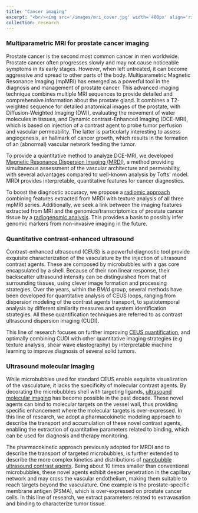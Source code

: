 ```yaml
---
title: "Cancer imaging"
excerpt: "<br/><img src='/images/mri_cover.jpg' width='400px' align='right'>  Cancer is a global health challenge. Timely and accurate detection and diagnosis, together with effective therapy monitoring are essential in the fight against cancer. Based on the established link between cancer and the formation of (neo)vessels to support tumor growth (angiogenesis), several imaging modality have been developed to detect early angiogenic changes. Non-invasive, radiation-free ultrasound and MRI imaging are particularly interesting for angiogenesis imaging. However, mostly qualitative assessment is currently performed in the clinical routine, possibly missing important information hidden in these rich spatio-temporal imaging sets. In this line of research, we develop methods for quantification of MRI and US imaging, and extraction of effective cancer biomarkers. I strive to combine model-driven and data-driven approaches to obtain interpretable, physics-based biomarkers for improving cancer diagnostics."
collection: research
---
```


### Multiparametric MRI for prostate cancer imaging
Prostate cancer is the second most common cancer in men worldwide. Prostate cancer often progresses slowly and may not cause noticeable symptoms in its early stages. However, when left untreated, it can become aggressive and spread to other parts of the body. Multiparametric Magnetic Resonance Imaging (mpMRI) has emerged as a powerful tool in the diagnosis and management of prostate cancer. This advanced imaging technique combines multiple MRI sequences to provide detailed and comprehensive information about the prostate gland. It combines a T2-weighted sequence for detailed anatomical images of the prostate, with Diffusion-Weighted Imaging (DWI), evaluating the movement of water molecules in tissues, and Dynamic contrast-Enhanced Imaging (DCE-MRI), which is based on injection of a contrast agent to probe tumor perfusion and vascular permeability. The latter is particularly interesting to assess angiogenesis, an hallmark of cancer growth, which results in the formation of an (abnormal) vascular network feeding the tumor.

To provide a quantitative method to analyze DCE-MRI, we developed <a href="https://simonaturco.github.io/portfolio/01_pk_modeling" target="_blank"> Magnetic Resonance Dispersion Imaging (MRDI)</a>, a method providing simultaneous assessment of the vascular architecture and permeability, with several advantages compared to well-known analysis by Tofts' model. MRDI provides interpretable, quantitative features for cancer diagnostics.

To boost the diagnostic accuracy, we propose a <a href="https://simonaturco.github.io/portfolio/03_MRI_radiomics_genomics" target="_blank"> radiomic approach</a> combining features extracted from MRDI with texture analysis of all three mpMRI series. Additionally, we seek a link between the imaging features extracted from MRI and the genomics/transcriptomics of prostate cancer tissue by a <a href="https://simonaturco.github.io/portfolio/03_MRI_radiomics_genomics" target="_blank"> radiogenomic analysis</a>. This provides a basis to possibly infer genomic markers from non-invasive imaging in the future.


### Quantitative contrast-enhanced ultrasound
Contrast-enhanced ultrasound (CEUS) is a powerful diagnostic tool provide exquisite characterization of the vasculature by the injection of ultrasound contrast agents. These are composed by microbubbles with a gas core encapsulated by a shell. Because of their non linear response, their backscatter ultrasound intensity can be distinguished from that of surrounding tissues, using clever image formation and processing strategies. Over the years, within the BM/d group, several methods have been developed for quantitative analysis of CEUS loops, ranging from dispersion modeling of the contrast agents transport, to spatiotemporal analysis by different similarity measures and system identification strategies. All these quantification techniques are referred to as contrast ultrasound dispersion imaging (CUDI).

This line of research focuses on further improving <a href="https://simonaturco.github.io/portfolio/04_quantitativeUS" target="_blank">CEUS quantification</a>, and optimally combining CUDI with other quantitative imaging strategies (e.g texture analysis, shear wave elastography) by interpretable machine learning to improve diagnosis of several solid tumors.

### Ultrasound molecular imaging
While microbubbles used for standard CEUS enable exquisite visualization of the vasculature, it lacks the specificity of molecular contrast agents. By decorating the microbubbles shell with targeting ligands, <a href="https://simonaturco.github.io/portfolio/01_pk_modeling" target="_blank"> ultrasound molecular imaging</a> has become possible in the past decade. These novel agents can bind to molecular targets on the vessel wall, thus providing specific enhancement where the molecular targets is over-expressed. In this line of research, we adopt a pharmacokinetic modeling approach to describe the transport and accumulation of these novel contrast agents, enabling the extraction of quantitative parameters related to binding, which can be used for diagnosis and therapy monitoring.

The pharmacokinetic approach previously adopted for MRDI and to describe the transport of targeted microbubbles, is further extended to describe the more complex kinetics and distributions of <a href="https://simonaturco.github.io/portfolio/06_Nanobubbles" target="_blank"> nanobubble ultrasound contrast agents</a>. Being about 10 times smaller than conventional microbubbles, these novel agents exhibit deeper penetration in the capillary network and may cross the vascular endothelium, making them suitable to reach targets beyond the vasculature. One example is the prostate-specific membrane antigen (PSMA), which is over-expressed on prostate cancer cells. In this line of research, we extract parameters related to extravasation and binding to characterize tumor tissue.



<!-- ![description image](/images/name_image.ext "Optional title"){: .align-right width="300px"} -->

<!-- Cancer is a global health challenge. Timely and accurate detection and diagnosis, together with effective therapy monitoring are essential in the fight against cancer. Based on the established link between cancer and the formation of (neo)vessels to support tumor growth (angiogesis), several imaging modality have been developed to detect early angiogenic changes. Non-invasive, radiation-free ultrasound and MRI imaging are particularly interesting for angiogenesis imaging. However, mostly qualitative assessment is currently performed in the clinical routing, possibly missing important information hidden in these rich spatio-temporal imaging sets. In my research, I developed methods for quantification of MRI and US imaging, and extraction of effective cancer biomarkers. I strive to combine model-driven and data-driven approaches, to obtain interpretable, physics-based biomarkers for improving cancer diagnostics.  -->

